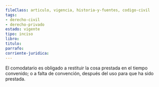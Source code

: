 ```yaml
---
fileClass: articulo, vigencia, historia-y-fuentes, codigo-civil
tags:
- derecho-civil
- derecho-privado
estado: vigente
tipo: inciso
libro:
titulo:
parrafo:
corriente-juridica:
---
```

El comodatario es obligado a restituir la cosa prestada en el tiempo convenido; o a falta de convención, después del uso para que ha sido prestada.